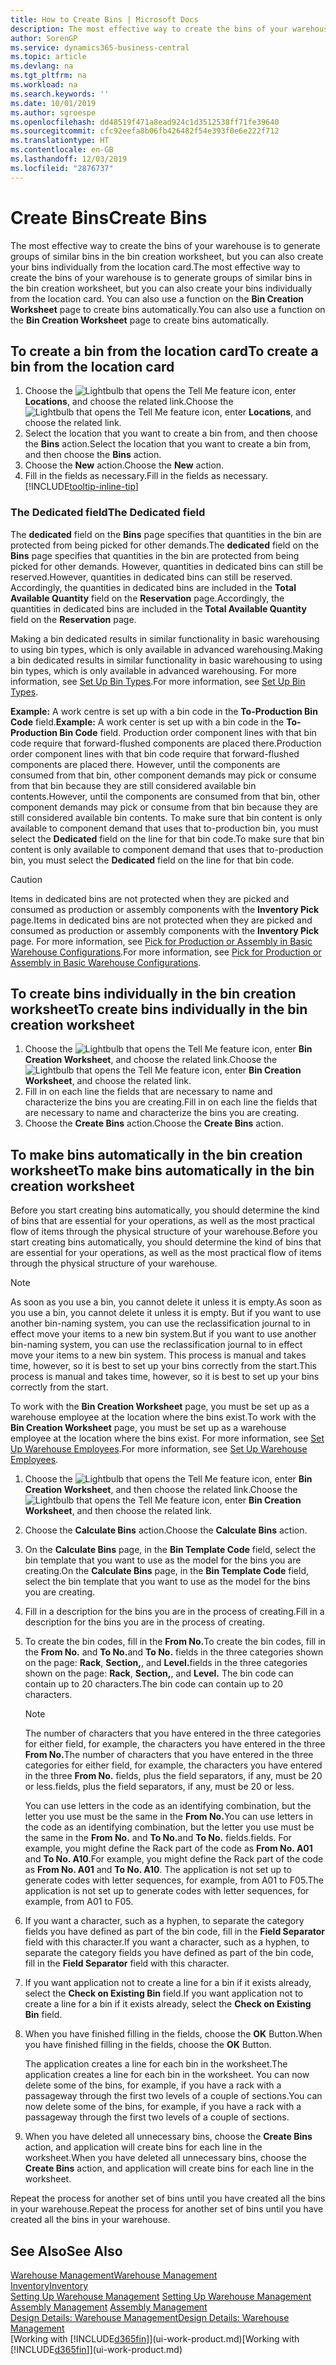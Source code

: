 ```yaml
---
title: How to Create Bins | Microsoft Docs
description: The most effective way to create the bins of your warehouse is to generate groups of similar bins in the bin creation worksheet, but you can also create your bins individually.
author: SorenGP
ms.service: dynamics365-business-central
ms.topic: article
ms.devlang: na
ms.tgt_pltfrm: na
ms.workload: na
ms.search.keywords: ''
ms.date: 10/01/2019
ms.author: sgroespe
ms.openlocfilehash: dd48519f471a8ead924c1d3512538ff71fe39640
ms.sourcegitcommit: cfc92eefa8b06fb426482f54e393f0e6e222f712
ms.translationtype: HT
ms.contentlocale: en-GB
ms.lasthandoff: 12/03/2019
ms.locfileid: "2876737"
---
```

# <a name="create-bins"></a><span data-ttu-id="19052-103">Create Bins</span><span class="sxs-lookup"><span data-stu-id="19052-103">Create Bins</span></span>
<span data-ttu-id="19052-104">The most effective way to create the bins of your warehouse is to generate groups of similar bins in the bin creation worksheet, but you can also create your bins individually from the location card.</span><span class="sxs-lookup"><span data-stu-id="19052-104">The most effective way to create the bins of your warehouse is to generate groups of similar bins in the bin creation worksheet, but you can also create your bins individually from the location card.</span></span> <span data-ttu-id="19052-105">You can also use a function on the **Bin Creation Worksheet** page to create bins automatically.</span><span class="sxs-lookup"><span data-stu-id="19052-105">You can also use a function on the **Bin Creation Worksheet** page to create bins automatically.</span></span>  

## <a name="to-create-a-bin-from-the-location-card"></a><span data-ttu-id="19052-106">To create a bin from the location card</span><span class="sxs-lookup"><span data-stu-id="19052-106">To create a bin from the location card</span></span>  
1.  <span data-ttu-id="19052-107">Choose the ![Lightbulb that opens the Tell Me feature](media/ui-search/search_small.png "Tell me what you want to do") icon, enter **Locations**, and choose the related link.</span><span class="sxs-lookup"><span data-stu-id="19052-107">Choose the ![Lightbulb that opens the Tell Me feature](media/ui-search/search_small.png "Tell me what you want to do") icon, enter **Locations**, and choose the related link.</span></span>  
2.  <span data-ttu-id="19052-108">Select the location that you want to create a bin from, and then choose the **Bins** action.</span><span class="sxs-lookup"><span data-stu-id="19052-108">Select the location that you want to create a bin from, and then choose the **Bins** action.</span></span>  
3. <span data-ttu-id="19052-109">Choose the **New** action.</span><span class="sxs-lookup"><span data-stu-id="19052-109">Choose the **New** action.</span></span>
4. <span data-ttu-id="19052-110">Fill in the fields as necessary.</span><span class="sxs-lookup"><span data-stu-id="19052-110">Fill in the fields as necessary.</span></span> [!INCLUDE[tooltip-inline-tip](includes/tooltip-inline-tip_md.md)]

### <a name="the-dedicated-field"></a><span data-ttu-id="19052-111">The Dedicated field</span><span class="sxs-lookup"><span data-stu-id="19052-111">The Dedicated field</span></span>
<span data-ttu-id="19052-112">The **dedicated** field on the **Bins** page specifies that quantities in the bin are protected from being picked for other demands.</span><span class="sxs-lookup"><span data-stu-id="19052-112">The **dedicated** field on the **Bins** page specifies that quantities in the bin are protected from being picked for other demands.</span></span> <span data-ttu-id="19052-113">However, quantities in dedicated bins can still be reserved.</span><span class="sxs-lookup"><span data-stu-id="19052-113">However, quantities in dedicated bins can still be reserved.</span></span> <span data-ttu-id="19052-114">Accordingly, the quantities in dedicated bins are included in the **Total Available Quantity** field on the **Reservation** page.</span><span class="sxs-lookup"><span data-stu-id="19052-114">Accordingly, the quantities in dedicated bins are included in the **Total Available Quantity** field on the **Reservation** page.</span></span>

<span data-ttu-id="19052-115">Making a bin dedicated results in similar functionality in basic warehousing to using bin types, which is only available in advanced warehousing.</span><span class="sxs-lookup"><span data-stu-id="19052-115">Making a bin dedicated results in similar functionality in basic warehousing to using bin types, which is only available in advanced warehousing.</span></span> <span data-ttu-id="19052-116">For more information, see [Set Up Bin Types](warehouse-how-to-set-up-bin-types.md).</span><span class="sxs-lookup"><span data-stu-id="19052-116">For more information, see [Set Up Bin Types](warehouse-how-to-set-up-bin-types.md).</span></span>

<span data-ttu-id="19052-117">**Example:** A work centre is set up with a bin code in the **To-Production Bin Code** field.</span><span class="sxs-lookup"><span data-stu-id="19052-117">**Example:** A work center is set up with a bin code in the **To-Production Bin Code** field.</span></span> <span data-ttu-id="19052-118">Production order component lines with that bin code require that forward-flushed components are placed there.</span><span class="sxs-lookup"><span data-stu-id="19052-118">Production order component lines with that bin code require that forward-flushed components are placed there.</span></span> <span data-ttu-id="19052-119">However, until the components are consumed from that bin, other component demands may pick or consume from that bin because they are still considered available bin contents.</span><span class="sxs-lookup"><span data-stu-id="19052-119">However, until the components are consumed from that bin, other component demands may pick or consume from that bin because they are still considered available bin contents.</span></span> <span data-ttu-id="19052-120">To make sure that bin content is only available to component demand that uses that to-production bin, you must select the **Dedicated** field on the line for that bin code.</span><span class="sxs-lookup"><span data-stu-id="19052-120">To make sure that bin content is only available to component demand that uses that to-production bin, you must select the **Dedicated** field on the line for that bin code.</span></span>

> [!Caution]
> <span data-ttu-id="19052-121">Items in dedicated bins are not protected when they are picked and consumed as production or assembly components with the **Inventory Pick** page.</span><span class="sxs-lookup"><span data-stu-id="19052-121">Items in dedicated bins are not protected when they are picked and consumed as production or assembly components with the **Inventory Pick** page.</span></span> <span data-ttu-id="19052-122">For more information, see [Pick for Production or Assembly in Basic Warehouse Configurations](warehouse-how-to-pick-for-production.md).</span><span class="sxs-lookup"><span data-stu-id="19052-122">For more information, see [Pick for Production or Assembly in Basic Warehouse Configurations](warehouse-how-to-pick-for-production.md).</span></span>

## <a name="to-create-bins-individually-in-the-bin-creation-worksheet"></a><span data-ttu-id="19052-123">To create bins individually in the bin creation worksheet</span><span class="sxs-lookup"><span data-stu-id="19052-123">To create bins individually in the bin creation worksheet</span></span>  
1.  <span data-ttu-id="19052-124">Choose the ![Lightbulb that opens the Tell Me feature](media/ui-search/search_small.png "Tell me what you want to do") icon, enter **Bin Creation Worksheet**, and choose the related link.</span><span class="sxs-lookup"><span data-stu-id="19052-124">Choose the ![Lightbulb that opens the Tell Me feature](media/ui-search/search_small.png "Tell me what you want to do") icon, enter **Bin Creation Worksheet**, and choose the related link.</span></span>  
2.  <span data-ttu-id="19052-125">Fill in on each line the fields that are necessary to name and characterize the bins you are creating.</span><span class="sxs-lookup"><span data-stu-id="19052-125">Fill in on each line the fields that are necessary to name and characterize the bins you are creating.</span></span>  
3.  <span data-ttu-id="19052-126">Choose the **Create Bins** action.</span><span class="sxs-lookup"><span data-stu-id="19052-126">Choose the **Create Bins** action.</span></span>  

## <a name="to-make-bins-automatically-in-the-bin-creation-worksheet"></a><span data-ttu-id="19052-127">To make bins automatically in the bin creation worksheet</span><span class="sxs-lookup"><span data-stu-id="19052-127">To make bins automatically in the bin creation worksheet</span></span>  
<span data-ttu-id="19052-128">Before you start creating bins automatically, you should determine the kind of bins that are essential for your operations, as well as the most practical flow of items through the physical structure of your warehouse.</span><span class="sxs-lookup"><span data-stu-id="19052-128">Before you start creating bins automatically, you should determine the kind of bins that are essential for your operations, as well as the most practical flow of items through the physical structure of your warehouse.</span></span>  

> [!NOTE]  
>  <span data-ttu-id="19052-129">As soon as you use a bin, you cannot delete it unless it is empty.</span><span class="sxs-lookup"><span data-stu-id="19052-129">As soon as you use a bin, you cannot delete it unless it is empty.</span></span> <span data-ttu-id="19052-130">But if you want to use another bin-naming system, you can use the reclassification journal to in effect move your items to a new bin system.</span><span class="sxs-lookup"><span data-stu-id="19052-130">But if you want to use another bin-naming system, you can use the reclassification journal to in effect move your items to a new bin system.</span></span> <span data-ttu-id="19052-131">This process is manual and takes time, however, so it is best to set up your bins correctly from the start.</span><span class="sxs-lookup"><span data-stu-id="19052-131">This process is manual and takes time, however, so it is best to set up your bins correctly from the start.</span></span>  

<span data-ttu-id="19052-132">To work with the **Bin Creation Worksheet** page, you must be set up as a warehouse employee at the location where the bins exist.</span><span class="sxs-lookup"><span data-stu-id="19052-132">To work with the **Bin Creation Worksheet** page, you must be set up as a warehouse employee at the location where the bins exist.</span></span> <span data-ttu-id="19052-133">For more information, see [Set Up Warehouse Employees](warehouse-how-to-set-up-warehouse-employees.md).</span><span class="sxs-lookup"><span data-stu-id="19052-133">For more information, see [Set Up Warehouse Employees](warehouse-how-to-set-up-warehouse-employees.md).</span></span>    

1.  <span data-ttu-id="19052-134">Choose the ![Lightbulb that opens the Tell Me feature](media/ui-search/search_small.png "Tell me what you want to do") icon, enter **Bin Creation Worksheet**, and then choose the related link.</span><span class="sxs-lookup"><span data-stu-id="19052-134">Choose the ![Lightbulb that opens the Tell Me feature](media/ui-search/search_small.png "Tell me what you want to do") icon, enter **Bin Creation Worksheet**, and then choose the related link.</span></span>  
2.  <span data-ttu-id="19052-135">Choose the **Calculate Bins** action.</span><span class="sxs-lookup"><span data-stu-id="19052-135">Choose the **Calculate Bins** action.</span></span>
3. <span data-ttu-id="19052-136">On the **Calculate Bins** page, in the **Bin Template Code** field, select the bin template that you want to use as the model for the bins you are creating.</span><span class="sxs-lookup"><span data-stu-id="19052-136">On the **Calculate Bins** page, in the **Bin Template Code** field, select the bin template that you want to use as the model for the bins you are creating.</span></span>
4.  <span data-ttu-id="19052-137">Fill in a description for the bins you are in the process of creating.</span><span class="sxs-lookup"><span data-stu-id="19052-137">Fill in a description for the bins you are in the process of creating.</span></span>  
5.  <span data-ttu-id="19052-138">To create the bin codes, fill in the **From No.**</span><span class="sxs-lookup"><span data-stu-id="19052-138">To create the bin codes, fill in the **From No.**</span></span> <span data-ttu-id="19052-139">and **To No.**</span><span class="sxs-lookup"><span data-stu-id="19052-139">and **To No.**</span></span> <span data-ttu-id="19052-140">fields in the three categories shown on the page: **Rack**, **Section,**, and **Level.**</span><span class="sxs-lookup"><span data-stu-id="19052-140">fields in the three categories shown on the page: **Rack**, **Section,**, and **Level.**</span></span> <span data-ttu-id="19052-141">The bin code can contain up to 20 characters.</span><span class="sxs-lookup"><span data-stu-id="19052-141">The bin code can contain up to 20 characters.</span></span>  

    > [!NOTE]  
    >  <span data-ttu-id="19052-142">The number of characters that you have entered in the three categories for either field, for example, the characters you have entered in the three **From No.**</span><span class="sxs-lookup"><span data-stu-id="19052-142">The number of characters that you have entered in the three categories for either field, for example, the characters you have entered in the three **From No.**</span></span> <span data-ttu-id="19052-143">fields, plus the field separators, if any, must be 20 or less.</span><span class="sxs-lookup"><span data-stu-id="19052-143">fields, plus the field separators, if any, must be 20 or less.</span></span>  

     <span data-ttu-id="19052-144">You can use letters in the code as an identifying combination, but the letter you use must be the same in the **From No.**</span><span class="sxs-lookup"><span data-stu-id="19052-144">You can use letters in the code as an identifying combination, but the letter you use must be the same in the **From No.**</span></span> <span data-ttu-id="19052-145">and **To No.**</span><span class="sxs-lookup"><span data-stu-id="19052-145">and **To No.**</span></span> <span data-ttu-id="19052-146">fields.</span><span class="sxs-lookup"><span data-stu-id="19052-146">fields.</span></span> <span data-ttu-id="19052-147">For example, you might define the Rack part of the code as **From No. A01** and **To No. A10**.</span><span class="sxs-lookup"><span data-stu-id="19052-147">For example, you might define the Rack part of the code as **From No. A01** and **To No. A10**.</span></span> <span data-ttu-id="19052-148">The application is not set up to generate codes with letter sequences, for example, from A01 to F05.</span><span class="sxs-lookup"><span data-stu-id="19052-148">The application is not set up to generate codes with letter sequences, for example, from A01 to F05.</span></span>  

6.  <span data-ttu-id="19052-149">If you want a character, such as a hyphen, to separate the category fields you have defined as part of the bin code, fill in the **Field Separator** field with this character.</span><span class="sxs-lookup"><span data-stu-id="19052-149">If you want a character, such as a hyphen, to separate the category fields you have defined as part of the bin code, fill in the **Field Separator** field with this character.</span></span>  
7.  <span data-ttu-id="19052-150">If you want application not to create a line for a bin if it exists already, select the **Check on Existing Bin** field.</span><span class="sxs-lookup"><span data-stu-id="19052-150">If you want application not to create a line for a bin if it exists already, select the **Check on Existing Bin** field.</span></span>  
8. <span data-ttu-id="19052-151">When you have finished filling in the fields, choose the **OK** Button.</span><span class="sxs-lookup"><span data-stu-id="19052-151">When you have finished filling in the fields, choose the **OK** Button.</span></span>

    <span data-ttu-id="19052-152">The application creates a line for each bin in the worksheet.</span><span class="sxs-lookup"><span data-stu-id="19052-152">The application creates a line for each bin in the worksheet.</span></span> <span data-ttu-id="19052-153">You can now delete some of the bins, for example, if you have a rack with a passageway through the first two levels of a couple of sections.</span><span class="sxs-lookup"><span data-stu-id="19052-153">You can now delete some of the bins, for example, if you have a rack with a passageway through the first two levels of a couple of sections.</span></span>  

9. <span data-ttu-id="19052-154">When you have deleted all unnecessary bins, choose the **Create Bins** action, and application will create bins for each line in the worksheet.</span><span class="sxs-lookup"><span data-stu-id="19052-154">When you have deleted all unnecessary bins, choose the **Create Bins** action, and application will create bins for each line in the worksheet.</span></span>  

<span data-ttu-id="19052-155">Repeat the process for another set of bins until you have created all the bins in your warehouse.</span><span class="sxs-lookup"><span data-stu-id="19052-155">Repeat the process for another set of bins until you have created all the bins in your warehouse.</span></span>  

## <a name="see-also"></a><span data-ttu-id="19052-156">See Also</span><span class="sxs-lookup"><span data-stu-id="19052-156">See Also</span></span>  
[<span data-ttu-id="19052-157">Warehouse Management</span><span class="sxs-lookup"><span data-stu-id="19052-157">Warehouse Management</span></span>](warehouse-manage-warehouse.md)  
[<span data-ttu-id="19052-158">Inventory</span><span class="sxs-lookup"><span data-stu-id="19052-158">Inventory</span></span>](inventory-manage-inventory.md)  
<span data-ttu-id="19052-159">[Setting Up Warehouse Management](warehouse-setup-warehouse.md)   </span><span class="sxs-lookup"><span data-stu-id="19052-159">[Setting Up Warehouse Management](warehouse-setup-warehouse.md)   </span></span>  
<span data-ttu-id="19052-160">[Assembly Management](assembly-assemble-items.md)  </span><span class="sxs-lookup"><span data-stu-id="19052-160">[Assembly Management](assembly-assemble-items.md)  </span></span>  
[<span data-ttu-id="19052-161">Design Details: Warehouse Management</span><span class="sxs-lookup"><span data-stu-id="19052-161">Design Details: Warehouse Management</span></span>](design-details-warehouse-management.md)  
<span data-ttu-id="19052-162">[Working with [!INCLUDE[d365fin](includes/d365fin_md.md)]](ui-work-product.md)</span><span class="sxs-lookup"><span data-stu-id="19052-162">[Working with [!INCLUDE[d365fin](includes/d365fin_md.md)]](ui-work-product.md)</span></span>
